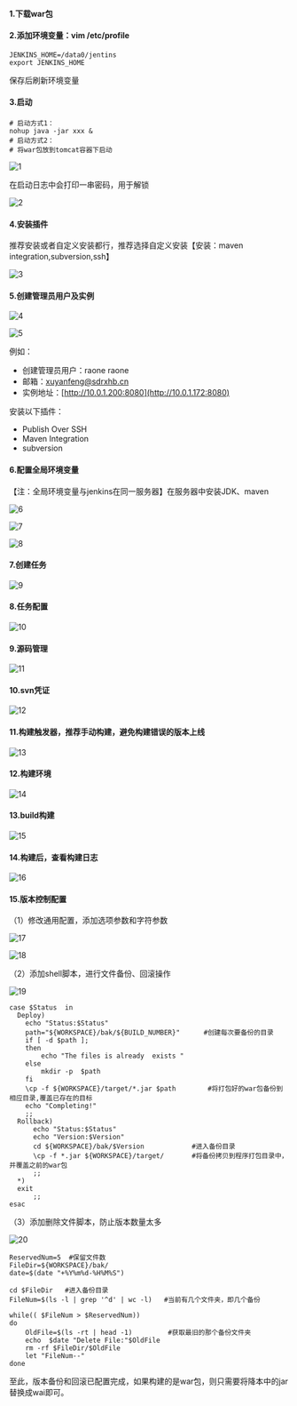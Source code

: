 #### 1.下载war包

#### 2.添加环境变量：vim /etc/profile

```properties
JENKINS_HOME=/data0/jentins
export JENKINS_HOME
```

保存后刷新环境变量

#### 3.启动

```shell
# 启动方式1：
nohup java -jar xxx &
# 启动方式2：
# 将war包放到tomcat容器下启动
```

![1](./images/解锁.png)

在启动日志中会打印一串密码，用于解锁

![2](./images/密码.png)

#### 4.安装插件

推荐安装或者自定义安装都行，推荐选择自定义安装【安装：maven integration,subversion,ssh】

![3](./images/安装插件.png)

#### 5.创建管理员用户及实例

![4](./images/创建管理员.png)

![5](./images/配置实例.png)

例如：

* 创建管理员用户：raone	raone
* 邮箱：[xuyanfeng@sdrxhb.cn](http://xuyanfeng@sdrxhb.cn)
* 实例地址：[http://10.0.1.200:8080](http://10.0.1.172:8080)

安装以下插件：

* Publish Over SSH
* Maven Integration
* subversion

#### 6.配置全局环境变量

【注：全局环境变量与jenkins在同一服务器】在服务器中安装JDK、maven

![6](./images/全局变量.png)

![7](./images/jdk.png)

![8](./images/maven.png)

#### 7.创建任务

![9](./images/任务.png)

#### 8.任务配置

![10](./images/任务配置.png)

#### 9.源码管理

![11](./images/任务svn.png)

#### 10.svn凭证

![12](./images/svn凭证.png)

#### 11.构建触发器，推荐手动构建，避免构建错误的版本上线

![13](./images/触发器.png)

#### 12.构建环境

![14](./images/构建环境.png)

#### 13.build构建

![15](./images/build.png)

#### 14.构建后，查看构建日志

![16](./images/构建日志.png)

#### 15.版本控制配置

（1）修改通用配置，添加选项参数和字符参数

![17](./images/参数配置.png)

![18](./images/参数.png)

（2）添加shell脚本，进行文件备份、回滚操作

![19](./images/shell.png)

```shell
case $Status  in
  Deploy)
    echo "Status:$Status"
    path="${WORKSPACE}/bak/${BUILD_NUMBER}"      #创建每次要备份的目录
    if [ -d $path ];
    then
        echo "The files is already  exists "
    else
        mkdir -p  $path
    fi
    \cp -f ${WORKSPACE}/target/*.jar $path        #将打包好的war包备份到相应目录,覆盖已存在的目标
    echo "Completing!"
    ;;
  Rollback)
      echo "Status:$Status"
      echo "Version:$Version"
      cd ${WORKSPACE}/bak/$Version            #进入备份目录
      \cp -f *.jar ${WORKSPACE}/target/       #将备份拷贝到程序打包目录中，并覆盖之前的war包
      ;;
  *)
  exit
      ;;
esac
```

（3）添加删除文件脚本，防止版本数量太多

![20](./images/删除shell.png)

```shell
ReservedNum=5  #保留文件数
FileDir=${WORKSPACE}/bak/
date=$(date "+%Y%m%d-%H%M%S")

cd $FileDir   #进入备份目录
FileNum=$(ls -l | grep '^d' | wc -l)   #当前有几个文件夹，即几个备份

while(( $FileNum > $ReservedNum))
do
    OldFile=$(ls -rt | head -1)         #获取最旧的那个备份文件夹
    echo  $date "Delete File:"$OldFile
    rm -rf $FileDir/$OldFile
    let "FileNum--"
done 
```

至此，版本备份和回滚已配置完成，如果构建的是war包，则只需要将降本中的jar替换成wai即可。